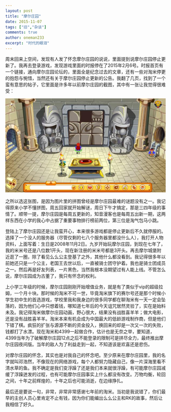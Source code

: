 ```yaml
---
layout: post
title: "摩尔庄园"
date: 2015-11-07
tags: ["旧","杂谈"]
comments: true
author: oneman233
excerpt: "时代的眼泪"
---
```


周末回来上空间，发现有人发了怀念摩尔庄园的说说，里面提到说摩尔庄园停止更新了。我再去登录游戏，发现游戏里面的时报停在了2015年2月6号。时报首页有一个链接，通向摩尔庄园论坛的，里面全是纪念过去的文章，还有一些对淘米停更的抱怨与惋惜，当然还有关于摩尔庄园停止更新的公告。我翻了几页，找到了一个蛮有意思的帖子，它里面是许多年以前摩尔庄园的截图，其中有一张让我觉得很难受：

<center>

![摩尔庄园的截图](../images/2015-11-07-MoErZhuangYuan-1.jpg "摩尔庄园的截图")

</center>

之所以选这张图，是因为图片里的拼图曾经是摩尔庄园最难的谜题没有之一。我记得原来小学不懂拼图，周五回家就开始解谜，周日下午才搞定，那是三四年级的事情了。顺带一提，摩尔庄园是每周五更新的，知音漫客也是每周五出新一期，这两样东西在小学的我心中占据了重要事物排行榜前两位，第三位是淘气包马小跳。

登陆上了摩尔庄园还是让我蛮开心，本来很多游戏都是停止更新后不久就停服的。选择了一个没人的服务器（尽管仅剩的七八个服务器里都没什么人），我打开人物资料，上面写着：生日是2008年11月2日。九岁开始玩摩尔庄园，到现在七年了，我的米米号还是八位数1开头，现在新注册的米米号都是3开头。再去摩尔城堡附近逛了一圈，除了看见么么公主登基了之外，其他什么都没看到。我记得很多年以前她还只是一个公主，老国王去世以后，一直被骑士团守护着。我也是骑士团成员之一。然后再是好友列表，一片黑色，当然我根本没期望过有人能上线。不管怎么说，摩尔庄园成为古董了，我只有怀念的权利。

上小学三年级的时候，摩尔庄园刚刚开始增值业务，就是有了类似于vip的超级拉姆，一个月十块。那时候的淘米不可一世，毕竟淘米旗下的赛尔号还是那个时候小学生初中生的首选游戏，学校里我和我身边的很多同学都在聊淘米有一天一定会坠落的，因为他们心中只想着钱，哪知道七年后的今天诅咒居然灵验了，实在是始料未及。我记得淘米做摩尔庄园动画，野心很大，结果没有战胜喜羊羊；做大电影，还是没有战胜喜羊羊。淘米本来有机会成为中国最大的低龄游戏制作商，但是他们下错了棋。疯狂的扩张与源源不断的资金投入，换回来的却是一次又一次的失败，钱都打了水漂。现在淘米和4399一起做合作，估计也是无奈之举，要知道，4399当年为了破解摩尔庄园12点之后不能登录的限制可是拼尽全力，最终推出摩尔庄园夜间版。当年的敌人为了利益走到一起，不知道该是欢喜还是悲伤。

对摩尔庄园的怀念，其实也是对我自己的怀念吧。至少原来在摩尔庄园里，我的名字就叫邓浩然，不像现在的网络游戏，每个人都努力隐藏自己，像一片深海里看不清水草的鱼。我不确定是我们变浮躁了还是我们本来就很浮躁，有可能摩尔庄园减缓了浮躁迸发的过程，也有可能摩尔庄园事实上什么都没有改变。万物均衡，轮回之间，十年之前辉煌的，十年之后也可能消逝，在边缘挣扎。

最后还是要说一句，非常，非常非常感谢七年前的淘米。当初是我说错了，你们最早的主创人员心里肯定不止有钱，因为你们能编出么么公主和RK的故事，然后让我相信了好久。